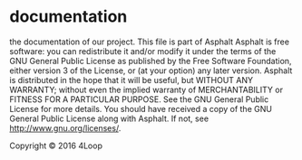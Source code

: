# documentation
the documentation of our project.
This file is part of Asphalt
  Asphalt is free software: you can redistribute it and/or modify
    it under the terms of the GNU General Public License as published by
    the Free Software Foundation, either version 3 of the License, or
    (at your option) any later version.
 Asphalt is distributed in the hope that it will be useful,
    but WITHOUT ANY WARRANTY; without even the implied warranty of
    MERCHANTABILITY or FITNESS FOR A PARTICULAR PURPOSE.  See the
    GNU General Public License for more details.
    You should have received a copy of the GNU General Public License
    along with Asphalt.  If not, see <http://www.gnu.org/licenses/>.

Copyright © 2016 4Loop
